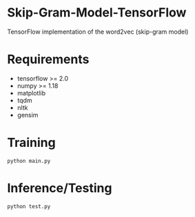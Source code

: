 # Skip-Gram-Model-TensorFlow
TensorFlow implementation of the word2vec (skip-gram model)


# Requirements
* tensorflow >= 2.0    
* numpy >= 1.18      
* matplotlib       
* tqdm 
* nltk
* gensim


# Training
```
python main.py
```

# Inference/Testing
```
python test.py
```
